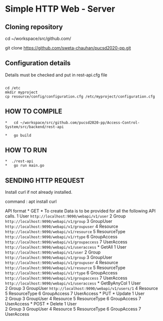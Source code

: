 # Simple HTTP Web - Server

## Cloning repository

cd ~/workspace/src/github.com/  

git clone https://github.com/sweta-chauhan/pucsd2020-pp.git 

## Configuration details 

Details must be checked and put in rest-api.cfg file

```

cd /etc
mkdir myproject
cp resource/config/configuration.cfg /etc/myproject/configuration.cfg

```

## HOW TO COMPILE

	*	cd ~/workspace/src/github.com/pucsd2020-pp/Access-Control-System/src/backend/rest-api  

	*   go build

## HOW TO RUN
	*  ./rest-api
	*	go run main.go

## SENDING HTTP REQUEST
Install curl if not already installed.  

command : apt install curl

API format
	* GET
		*	To create
			Data is to be provided for all the following API calls.
			1	User 
					```http://localhost:9090/webapi/v1/user```
			2	Group
					```http://localhost:9090/webapi/v1/group```
			3	GroupUser
					```http://localhost:9090/webapi/v1/groupuser```
			4	Resource
				```http://localhost:9090/webapi/v1/resource```
			5	ResourceType
				```http://localhost:9090/webapi/v1/rtype```
			6	GroupAccess
				```http://localhost:9090/webapi/v1/groupaccess```
			7	UserAccess
				```http://localhost:9090/webapi/v1/useraccess```
		* 	GetAll
			1	User 
					```http://localhost:9090/webapi/v1/user```
			2	Group
					```http://localhost:9090/webapi/v1/group```
			3	GroupUser
					```http://localhost:9090/webapi/v1/groupuser```
			4	Resource
				```http://localhost:9090/webapi/v1/resource```
			5	ResourceType
				```http://localhost:9090/webapi/v1/rtype```
			6	GroupAccess
				```http://localhost:9090/webapi/v1/groupaccess```
			7	UserAccess
				```http://localhost:9090/webapi/v1/useraccess```
		* GetByAnyCol
			1	User 	
			2	Group
			3	GroupUser
				```http://localhost:9090/webapi/v1/users/1```
			4	Resource
			5	ResourceType
			6	GroupAccess
			7	UserAccess
	* PUT 
		*	Update
			1	User 	
			2	Group
			3	GroupUser
			4	Resource
			5	ResourceType
			6	GroupAccess
			7	UserAccess
	* POST
		*	Delete
			1	User 	
			2	Group
			3	GroupUser
			4	Resource
			5	ResourceType
			6	GroupAccess
			7	UserAccess
